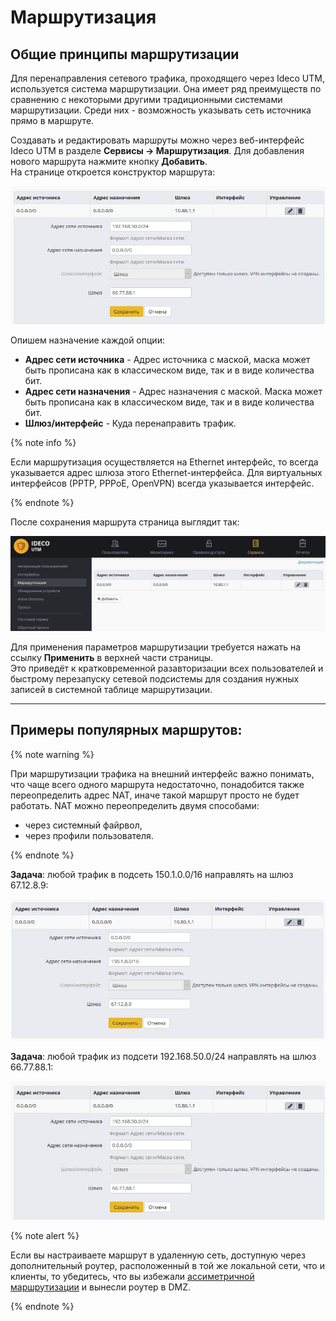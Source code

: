 # Маршрутизация

## Общие принципы маршрутизации

Для перенаправления сетевого трафика, проходящего через Ideco UTM, используется система маршрутизации. Она имеет ряд преимуществ по сравнению с некоторыми другими традиционными системами маршрутизации. Среди них - возможность указывать сеть источника прямо в маршруте.

Создавать и редактировать маршруты можно через веб-интерфейс Ideco UTM в разделе **Сервисы -&gt; Маршрутизация**. Для добавления нового маршрута нажмите кнопку **Добавить**.  
На странице откроется конструктор маршрута:

![](../../_images/11436066.jpg)

Опишем назначение каждой опции:

* **Адрес сети источника** - Адрес источника с маской, маска может быть прописана как в классическом виде, так и в виде количества бит.
* **Адрес сети назначения** - Адрес назначения с маской. Маска может быть прописана как в классическом виде, так и в виде количества бит. 
* **Шлюз/интерфейс** - Куда перенаправить трафик.

{% note info %}

Если маршрутизация осуществляется на Ethernet интерфейс, то всегда указывается адрес шлюза этого Ethernet-интерфейса. Для виртуальных интерфейсов \(РРТР, РРРоЕ, OpenVPN\) всегда указывается интерфейс.

{% endnote %}

После сохранения маршрута страница выглядит так:

![](../../_images/11436067.jpg)

Для применения параметров маршрутизации требуется нажать на ссылку **Применить** в верхней части страницы.  
Это приведёт к кратковременной разавторизации всех пользователей и быстрому перезапуску сетевой подсистемы для создания нужных записей в системной таблице маршрутизации.  
****

## Примеры популярных маршрутов:

{% note warning %}

При маршрутизации трафика на внешний интерфейс важно понимать, что чаще всего одного маршрута недостаточно, понадобится также переопределить адрес NAT, иначе такой маршрут просто не будет работать. NAT можно переопределить двумя способами: 

* через системный файрвол, 
* через профили пользователя.

{% endnote %}

**Задача**: любой трафик в подсеть 150.1.0.0/16 направлять на шлюз 67.12.8.9:

![](../../_images/11436069.jpg)

**Задача**: любой трафик из подсети 192.168.50.0/24 направлять на шлюз 66.77.88.1:

![](../../_images/11436066.jpg)

{% note alert %}

Если вы настраиваете маршрут в удаленную сеть, доступную через дополнительный роутер, расположенный в той же локальной сети, что и клиенты, то убедитесь, что вы избежали [ассиметричной маршрутизации](../populyarnye_recepty/dostup_v_udalennye_seti_cherez_router_v_lokalnoi_seti.md) и вынесли роутер в DMZ.

{% endnote %}

